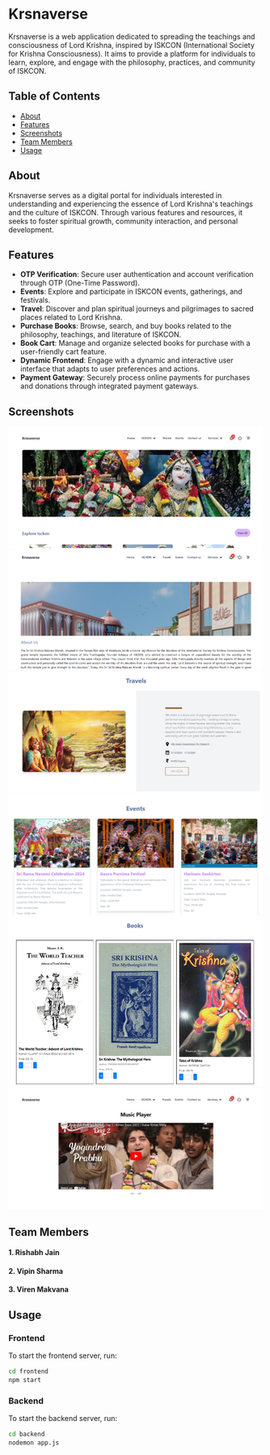 # Krsnaverse

Krsnaverse is a web application dedicated to spreading the teachings and consciousness of Lord Krishna, inspired by ISKCON (International Society for Krishna Consciousness). It aims to provide a platform for individuals to learn, explore, and engage with the philosophy, practices, and community of ISKCON.


## Table of Contents

- [About](#about)
- [Features](#features)
- [Screenshots](#screenshots)
- [Team Members](#team-members)
- [Usage](#usage)

## About

Krsnaverse serves as a digital portal for individuals interested in understanding and experiencing the essence of Lord Krishna's teachings and the culture of ISKCON. Through various features and resources, it seeks to foster spiritual growth, community interaction, and personal development.


## Features

- **OTP Verification**: Secure user authentication and account verification through OTP (One-Time Password).
- **Events**: Explore and participate in ISKCON events, gatherings, and festivals.
- **Travel**: Discover and plan spiritual journeys and pilgrimages to sacred places related to Lord Krishna.
- **Purchase Books**: Browse, search, and buy books related to the philosophy, teachings, and literature of ISKCON.
- **Book Cart**: Manage and organize selected books for purchase with a user-friendly cart feature.
- **Dynamic Frontend**: Engage with a dynamic and interactive user interface that adapts to user preferences and actions.
- **Payment Gateway**: Securely process online payments for purchases and donations through integrated payment gateways.

## Screenshots

![Screenshot 1](images/home.png)
![Screenshot 1](images/aboutus.png)
![Screenshot 1](images/travels.png)
![Screenshot 1](images/events.png)
![Screenshot 1](images/book.png)
![Screenshot 1](images/music.png)

## Team Members

#### 1. Rishabh Jain
#### 2. Vipin Sharma
#### 3. Viren Makvana

## Usage
### Frontend
To start the frontend server, run:

```bash
cd frontend
npm start
```
### Backend
To start the backend server, run:

```bash
cd backend
nodemon app.js
```





